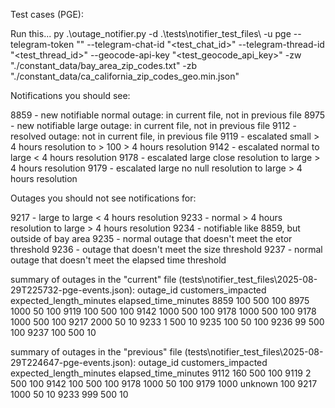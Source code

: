Test cases (PGE):

Run this...
py .\outage_notifier.py -d .\tests\notifier_test_files\ -u pge --telegram-token "<token>" --telegram-chat-id "<test_chat_id>" --telegram-thread-id "<test_thread_id>" --geocode-api-key "<test_geocode_api_key>" -zw "./constant_data/bay_area_zip_codes.txt" -zb "./constant_data/ca_california_zip_codes_geo.min.json"

Notifications you should see:

8859 - new notifiable normal outage: in current file, not in previous file
8975 - new notifiable large outage: in current file, not in previous file
9112 - resolved outage: not in current file, in previous file
9119 - escalated small > 4 hours resolution to > 100 > 4 hours resolution
9142 - escalated normal to large < 4 hours resolution
9178 - escalated large close resolution to large > 4 hours resolution
9179 - escalated large no null resolution to large > 4 hours resolution

Outages you should not see notifications for:

9217 - large to large < 4 hours resolution
9233 - normal > 4 hours resolution to large > 4 hours resolution 
9234 - notifiable like 8859, but outside of bay area 
9235 - normal outage that doesn't meet the etor threshold 
9236 - outage that doesn't meet the size threshold 
9237 - normal outage that doesn't meet the elapsed time threshold 

summary of outages in the "current" file (tests\notifier_test_files\2025-08-29T225732-pge-events.json):
outage_id  customers_impacted  expected_length_minutes  elapsed_time_minutes
8859                 100                      500                   100
8975                1000                       50                   100
9119                 100                      500                   100
9142                1000                      500                   100
9178                1000                      500                   100
9178                1000                      500                   100
9217                2000                       50                    10
9233                   1                      500                    10
9235                 100                       50                   100
9236                  99                      500                   100
9237                 100                      500                    10

summary of outages in the "previous" file (tests\notifier_test_files\2025-08-29T224647-pge-events.json):
outage_id  customers_impacted  expected_length_minutes  elapsed_time_minutes
9112                 160                      500                   100
9119                   2                      500                   100
9142                 100                      500                   100
9178                1000                       50                   100
9179                1000                  unknown                   100
9217                1000                       50                    10
9233                 999                      500                    10